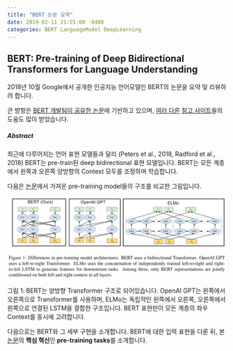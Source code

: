 ```yaml
---
title: "BERT 논문 요약"
date: 2019-02-11 21:55:00 -0400
categories: BERT LanguageModel DeepLearning
---
```


## BERT: Pre-training of Deep Bidirectional Transformers for Language Understanding

2018년 10월 Google에서 공개한 인공지능 언어모델인 BERT의 논문을 요약 및 리뷰하려 합니다.

큰 뱡항은 [BERT 개발팀이 공유한 논문][bert-paper]에 기반하고 있으며, [여러 다른][reference-01] [참고 사이트][reference-02]들의 도움도 많이 받았습니다.

##### Abstract

최근에 다루어지는 언어 표현 모델들과 달리 (Peters et al., 2018, Radford et al., 2018) BERT는 pre-train된 deep bidirectional 표현 모델입니다. BERT는 모든 계층에서 왼쪽과 오른쪽 양방향의 Context 모두를 조정하며 학습합니다.

다음은 [논문][bert-paper]에서 가져온 pre-training model들의 구조를 비교한 그림입니다.

![bert_f1](https://github.com/Hoippoi/hoippoi.github.io/blob/master/img/bert_fig01.png)

그림 1: BERT는 양방향 Transformer 구조로 되어있습니다. OpenAI GPT는 왼쪽에서 오른쪽으로 Transformer를 사용하며, ELMo는 독립적인 왼쪽에서 오른쪽, 오른쪽에서 왼쪽으로 연결된 LSTM을 결합한 구조입니다. BERT 표현만이 모든 계층의 좌우 Context를 동시에 고려합니다.

다음으로는 BERT와 그 세부 구현을 소개합니다. BERT에 대한 입력 표현을 다룬 뒤, 본 [논문][bert-paper]의 **핵심 혁신**인 **pre-training tasks**를 소개합니다.





[bert-paper]: https://arxiv.org/abs/1810.04805
[reference-01]: https://medium.com/ai-networkkr/%EC%B5%9C%EC%B2%A8%EB%8B%A8-%EC%9D%B8%EA%B3%B5%EC%A7%80%EB%8A%A5-%EC%86%94%EB%A3%A8%EC%85%98%EB%93%A4-1-%EA%B5%AC%EA%B8%80-bert-%EC%9D%B8%EA%B0%84%EB%B3%B4%EB%8B%A4-%EC%96%B8%EC%96%B4%EB%A5%BC-%EB%8D%94-%EC%9E%98-%EC%9D%B4%ED%95%B4%ED%95%98%EB%8A%94-ai-%EB%AA%A8%EB%8D%B8-9704ebc016c4
[reference-02]: http://jalammar.github.io/illustrated-transformer/
